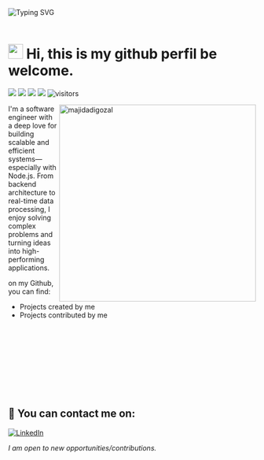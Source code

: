 <br>
<br>

![Typing SVG](https://readme-typing-svg.herokuapp.com/?color=%2336BCF7&size=20&center=true&vCenter=true&width=1000&lines=Hi+there+👋,+my+name+is+MajidAdigozal+;I'm+33+years+old;I'm+a+programmer+and+a+Software+Engineer;Welcome+to+my+github+profile!+:%29)
<br>
<br>

# <img src="https://media.giphy.com/media/hvRJCLFzcasrR4ia7z/giphy.gif" width="30px"> Hi, this is my github perfil be welcome.

<p>
    <a href="https://github.com/majidadigozal/majidadigozal"><img src="https://img.shields.io/badge/status-updating-brightgreen.svg"></a>
    <a href="https://github.com/majidadigozal/majidadigozal/graphs/contributors"><img src="https://img.shields.io/github/contributors/majidadigozal/majidadigozal?color=blue"></a>
    <a href="https://github.com/majidadigozal/majidadigozal/stargazers"><img src="https://img.shields.io/github/stars/majidadigozal/majidadigozal?logo=github"></a>
    <a href="https://github.com/majidadigozal/majidadigozal/network/members"><img src="https://img.shields.io/github/forks/majidadigozal/majidadigozal.svg?color=blue&logo=github"></a>
    <img src="https://visitor-badge.laobi.icu/badge?page_id=majidadigozal" alt="visitors"/>   
</p>

<img src="https://raw.githubusercontent.com/MicaelliMedeiros/micaellimedeiros/master/image/computer-illustration.png" alt="majidadigozal" min-width="400px" max-width="400px" width="400px" align="right">

I'm a software engineer with a deep love for building scalable and efficient systems—especially with Node.js. From backend architecture to real-time data processing, I enjoy solving complex problems and turning ideas into high-performing applications.

on my Github, you can find:

- Projects created by me
- Projects contributed by me


<br>
<br>
<br>
<br>
<br>
<br>
<br>
<br>

## 📧 You can contact me on:

[![LinkedIn](https://img.shields.io/badge/LinkedIn-%230077B5.svg?&style=for-the-badge&logo=linkedin&logoColor=white)](https://www.linkedin.com/in/majidadigozal)

_I am open to new opportunities/contributions._

<be>



<!--
**majidadigozal/majidadigozal** is a ✨ _special_ ✨ repository because its `README.md` (this file) appears on your GitHub profile.

Here are some ideas to get you started:

- 🔭 I’m currently working on ...
- 🌱 I’m currently learning ...
- 👯 I’m looking to collaborate on ...
- 🤔 I’m looking for help with ...
- 💬 Ask me about ...
- 📫 How to reach me: ...
- 😄 Pronouns: ...
- ⚡ Fun fact: ...
-->
